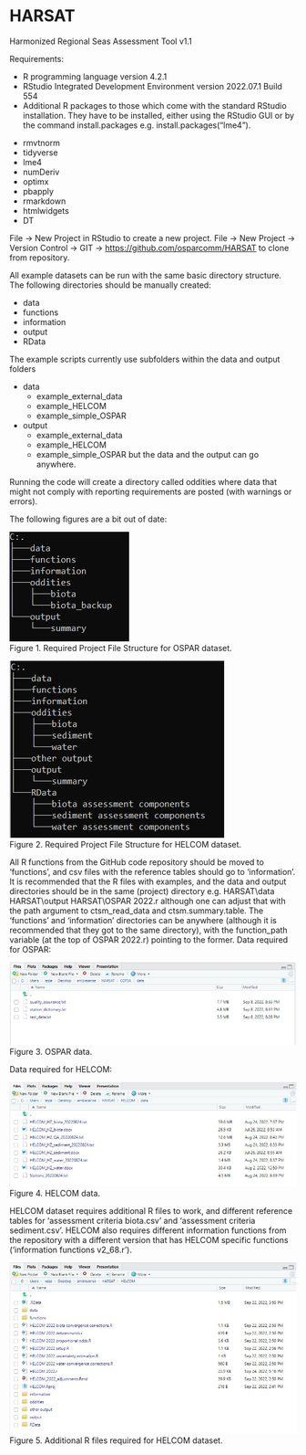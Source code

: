 # HARSAT
Harmonized Regional Seas Assessment Tool v1.1


Requirements:
-	R programming language version 4.2.1
-	RStudio Integrated Development Environment version 2022.07.1 Build 554
-	Additional R packages to those which come with the standard RStudio installation. They have to be installed, either using the RStudio GUI or by the command install.packages e.g. install.packages(“lme4”).  

*	rmvtnorm
*	tidyverse
*	lme4
*	numDeriv
*	optimx
*	pbapply
*	rmarkdown
*	htmlwidgets
*	DT

File -> New Project in RStudio to create a new project. File -> New Project -> Version Control -> GIT -> https://github.com/osparcomm/HARSAT to clone from repository.

All example datasets can be run with the same basic directory structure. The following directories should be manually created:
- data
- functions
- information
- output
- RData

The example scripts currently use subfolders within the data and output folders
- data
  - example_external_data
  - example_HELCOM
  - example_simple_OSPAR
- output
  - example_external_data
  - example_HELCOM
  - example_simple_OSPAR
but the data and the output can go anywhere.

Running the code will create a directory called oddities where data that might not comply with reporting requirements are posted (with warnings or errors).

The following figures are a bit out of date:

![Alt text](images/fig1.jpg?raw=true "Required Project File Structure for OSPAR dataset.")
<br/>
Figure 1. Required Project File Structure for OSPAR dataset.

![Alt text](images/fig2.jpg?raw=true "Required Project File Structure for HELCOM dataset.")
<br/>
Figure 2. Required Project File Structure for HELCOM dataset.

All R functions from the GitHub code repository should be moved to ‘functions’, and csv files with the reference tables should go to ‘information’. 
It is recommended that the R files with examples, and the data and output directories should be in the same (project) directory e.g.
HARSAT\data
HARSAT\output
HARSAT\OSPAR 2022.r
although one can adjust that with the path argument to ctsm_read_data and ctsm.summary.table.
The ‘functions’ and ‘information’ directories can be anywhere (although it is recommended that they got to the same directory), with the function_path variable (at the top of OSPAR 2022.r) pointing to the former.
Data required for OSPAR:
 
![Alt text](images/fig3.jpg?raw=true "OSPAR data.")
<br/>
Figure 3. OSPAR data.

Data required for HELCOM:
 
![Alt text](images/fig4.jpg?raw=true "HELCOM data.") 
<br/>
Figure 4. HELCOM data.

HELCOM dataset requires additional R files to work, and different reference tables for ‘assessment criteria biota.csv’ and ‘assessment criteria sediment.csv’.
HELCOM also requires different information functions from the repository with a different version that has HELCOM specific functions (‘information functions v2_68.r’).

![Alt text](images/fig5.jpg?raw=true "Additional R files required for HELCOM dataset.") 
<br/>
Figure 5. Additional R files required for HELCOM dataset.

